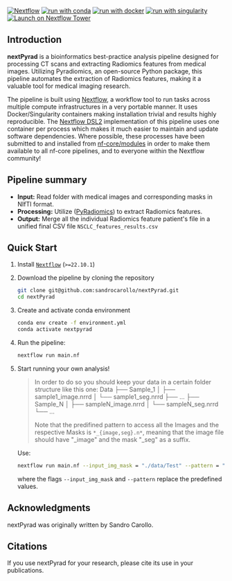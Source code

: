 [![Nextflow](https://img.shields.io/badge/nextflow%20DSL2-%E2%89%A522.10.1-23aa62.svg)](https://www.nextflow.io/)
[![run with conda](http://img.shields.io/badge/run%20with-conda-3EB049?labelColor=000000&logo=anaconda)](https://docs.conda.io/en/latest/)
[![run with docker](https://img.shields.io/badge/run%20with-docker-0db7ed?labelColor=000000&logo=docker)](https://www.docker.com/)
[![run with singularity](https://img.shields.io/badge/run%20with-singularity-1d355c.svg?labelColor=000000)](https://sylabs.io/docs/)
[![Launch on Nextflow Tower](https://img.shields.io/badge/Launch%20%F0%9F%9A%80-Nextflow%20Tower-%234256e7)](https://tower.nf/launch?pipeline=https://github.com/nf/nextpyrad)

## Introduction

<!-- TODO nf-core: Write a 1-2 sentence summary of what data the pipeline is for and what it does -->

**nextPyrad** is a bioinformatics best-practice analysis pipeline designed for processing CT scans and extracting Radiomics features from medical images. Utilizing Pyradiomics, an open-source Python package, this pipeline automates the extraction of Radiomics features, making it a valuable tool for medical imaging research.

The pipeline is built using [Nextflow](https://www.nextflow.io), a workflow tool to run tasks across multiple compute infrastructures in a very portable manner. It uses Docker/Singularity containers making installation trivial and results highly reproducible. The [Nextflow DSL2](https://www.nextflow.io/docs/latest/dsl2.html) implementation of this pipeline uses one container per process which makes it much easier to maintain and update software dependencies. Where possible, these processes have been submitted to and installed from [nf-core/modules](https://github.com/nf-core/modules) in order to make them available to all nf-core pipelines, and to everyone within the Nextflow community!

## Pipeline summary

<!-- TODO nf-core: Fill in short bullet-pointed list of the default steps in the pipeline -->

* **Input:** Read folder with medical images and corresponding masks in NIfTI format.
* **Processing:** Utilize ([PyRadiomics](https://pyradiomics.readthedocs.io/en/latest/index.html)) to extract Radiomics features.
* **Output:** Merge all the individual Radiomics feature patient's file in a unified final CSV file `NSCLC_features_results.csv`

## Quick Start

1. Install [`Nextflow`](https://www.nextflow.io/docs/latest/getstarted.html#installation) (`>=22.10.1`)

2. Download the pipeline by cloning the repository

   ```bash
   git clone git@github.com:sandrocarollo/nextPyrad.git
   cd nextPyrad
   ```

3. Create and activate conda environment
   ```bash
   conda env create -f environment.yml
   conda activate nextpyrad
   ```
   
4. Run the pipeline:

   ```bash
   nextflow run main.nf 
   ```

5. Start running your own analysis!

   > In order to do so you should keep your data in a certain folder structure like this one:
   >   Data
   >   ├── Sample_1
   >   │   ├── sample1_image.nrrd
   >   │   └── sample1_seg.nrrd
   >   ├── ...
   >   ├── Sample_N
   >   │   ├── sampleN_image.nrrd
   >   │   └── sampleN_seg.nrrd
   >   └── ...
   >
   >Note that the predifined pattern to access all the Images and the respective Masks is `*_{image,seg}.n*`, meaning that the image file should have "_image" and the mask "_seg" as a suffix.
   
   Use:
   ```bash
   nextflow run main.nf --input_img_mask = "./data/Test" --pattern = "*_{image,seg}.n*"
   ```
   where the flags `--input_img_mask` and `--pattern` replace the predefined values. 

## Acknowledgments

nextPyrad was originally written by Sandro Carollo.

## Citations

If you use nextPyrad for your research, please cite its use in your publications.

